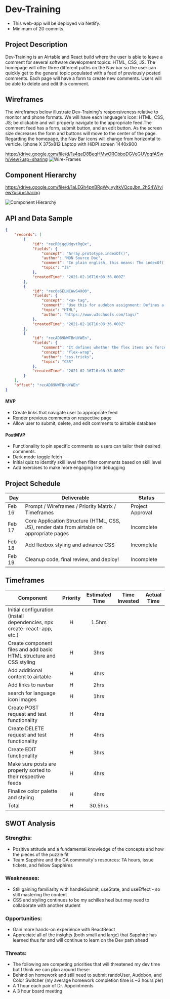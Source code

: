 # Dev-Training

- This web-app will be deployed via Netlify.
- Minimum of 20 commits.

## Project Description

Dev-Training is an Airtable and React build where the user is able to leave a comment for several software development topics: HTML, CSS, JS. The homepage will offer three different paths on the Nav bar so the user can quickly get to the general topic populated with a feed of previously posted comments. Each page will have a form to create new comments. Users will be able to delete and edit this comment. 

## Wireframes

The wireframes below illustrate Dev-Training's responsiveness relative to monitor and phone formats. We will have each language's icon: HTML, CSS, JS; be clickable and will properly navigate to the appropriate feed.The comment feed has a form, submit button, and an edit button. As the screen size decreases the form and buttons will move to the center of the page. Regarding the homepage, the Nav Bar icons will change from horizontal to verticle.
Iphone X 375x812
Laptop with HiDPI screen 1440x900

https://drive.google.com/file/d/1s4qeD8BeqHMwORCbboDGVeGUVqqfASwh/view?usp=sharing
![Wire-Frames]()


## Component Hierarchy

https://drive.google.com/file/d/1aLEGh4pnBRqWy_yyItkVQcgJbn_2hS4W/view?usp=sharing

![Component Hierarchy]()


## API and Data Sample

```json
{
    "records": [
        {
            "id": "recR0jggUdgvtRgQx",
            "fields": {
                "concept": "Array.prototype.indexOf()",
                "author": "MDN Source Doc",
                "comment": "In plain english, this means: The indexOf() method returns the first index at which a given element can be found in the array, or -1 if it is not pres...",
                "topic": "JS"
            },
            "createdTime": "2021-02-16T16:08:36.000Z"
        },
        {
            "id": "rec6eSELNCWwS4X00",
            "fields": {
                "concept": "<a> tag",
                "comment": "Use this for audobon assignment: Defines a hyperlink",
                "topic": "HTML",
                "author": "https://www.w3schools.com/tags/"
            },
            "createdTime": "2021-02-16T16:08:36.000Z"
        },
        {
            "id": "recAD89NWTBnUYWEn",
            "fields": {
                "comment": "It defines whether the flex items are forced in a single line or can be flowed into multiple lines. If set to multiple lines, it also defines the cros...",
                "concept": "flex-wrap",
                "author": "css.tricks",
                "topic": "CSS"
            },
            "createdTime": "2021-02-16T16:08:36.000Z"
        }
    ],
    "offset": "recAD89NWTBnUYWEn"
}

```

#### MVP 
- Create links that navigate user to appropriate feed 
- Render previous comments on respective page 
- Allow user to submit, delete, and edit comments to airtable database

#### PostMVP  
- Functionality to pin specific comments so users can tailor their desired comments. 
- Dark mode toggle fetch 
- Initial quiz to identify skill level then filter comments based on skill level
- Add exercises to make more engaging like debugging

## Project Schedule

|  Day | Deliverable | Status
|---|---| ---|
|Feb 16| Prompt / Wireframes / Priority Matrix / Timeframes | Project Approval | Incomplete
|Feb 17| Core Application Structure (HTML, CSS, JS), render data from airtable on appropriate pages | Incomplete 
|Feb 18| Add flexbox styling and advance CSS | Incomplete
|Feb 19| Cleanup code, final review, and deploy! | Incomplete

## Timeframes

| Component | Priority | Estimated Time | Time Invested | Actual Time |
| --- | :---: |  :---: | :---: | :---: |
| Initial configuration (install dependencies, npx create-react-app, etc.) | H | 1.5hrs|  |  |
| Create component files and add basic HTML structure and CSS styling | H | 3hrs|  |  |
| Add additional content to airtable | H | 4hrs|  |  |
| Add links to navbar | H | 2hrs|  |  |
| search for language icon images | H | 1hrs|  |  |
| Create POST request and test functionality | H | 4hrs|  |  |
| Create DELETE request and test functionality | H | 4hrs|  |  |
| Create EDIT functionality | H | 3hrs|  |  |
| Make sure posts are properly sorted to their respective feeds | H | 4hrs|  |  |
| Finalize color palette and styling | H | 4hrs|  |  |
| Total | H | 30.5hrs|  |  |

## SWOT Analysis

### Strengths:
- Positive attitude and a fundamental knowledge of the concepts and how the pieces of the puzzle fit
- Team Sapphire and the GA commnuity's resources: TA hours, issue tickets, and fellow Sapphires

### Weaknesses:
- Still gaining familiarity with handleSubmit, useState, and useEffect - so still mastering the content
- CSS and styling continues to be my achilles heel but may need to collaborate with another student

### Opportunities:
- Gain more hands-on experience with ReactReact
- Appreciate all of the insights (both small and large) that Sapphire has learned thus far and will continue to learn on the Dev path ahead

### Threats:
- The following are competing priorities that will threatened my dev time but I think we can plan around these:
- Behind on homework and still need to submit randoUser, Audobon, and Color Switcher (my average homework completion time is ~3 hours per)
- A 1 hour each pair of Dr. Appointments 
- A 3 hour board meeting 